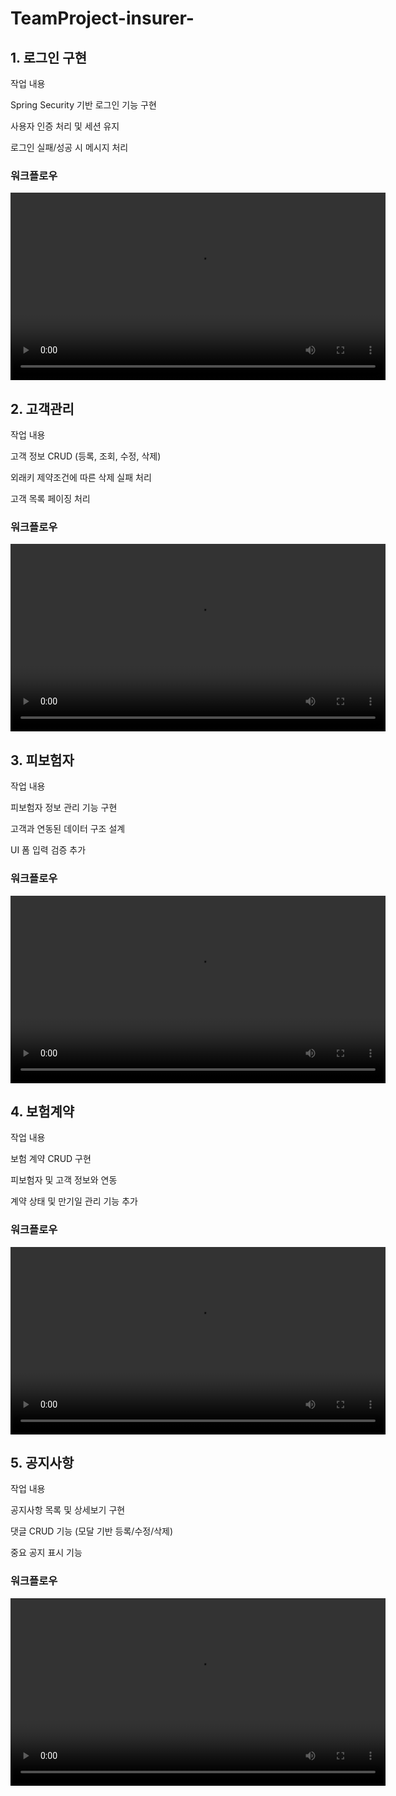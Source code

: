 # TeamProject-insurer-

## 1. 로그인 구현
  작업 내용

  Spring Security 기반 로그인 기능 구현

  사용자 인증 처리 및 세션 유지

  로그인 실패/성공 시 메시지 처리
### 워크플로우
<video controls width="600">
  <source src="https://github.com/user-attachments/assets/f956661f-fe26-4ab8-b874-4a85ea76ee44" type="video/mp4">
</video>

## 2. 고객관리
  작업 내용
  
  고객 정보 CRUD (등록, 조회, 수정, 삭제)
  
  외래키 제약조건에 따른 삭제 실패 처리
  
  고객 목록 페이징 처리
### 워크플로우
<video controls width="600">
  <source src="https://github.com/user-attachments/assets/b4330c1f-546b-420a-bcf0-206a5cd94c52" type="video/mp4">
</video>

## 3. 피보험자
  작업 내용
  
  피보험자 정보 관리 기능 구현
  
  고객과 연동된 데이터 구조 설계
  
  UI 폼 입력 검증 추가
### 워크플로우
<video controls width="600">
  <source src="https://github.com/user-attachments/assets/7a96faa4-9fb3-4b26-9a34-ee570e021113" type="video/mp4">
</video>

## 4. 보험계약
  작업 내용
  
  보험 계약 CRUD 구현
  
  피보험자 및 고객 정보와 연동
  
  계약 상태 및 만기일 관리 기능 추가
### 워크플로우
<video controls width="600">
  <source src="https://github.com/user-attachments/assets/95082acf-56a9-4f32-9a31-219db5cb40b2" type="video/mp4">
</video>

## 5. 공지사항
  작업 내용
  
  공지사항 목록 및 상세보기 구현
  
  댓글 CRUD 기능 (모달 기반 등록/수정/삭제)
  
  중요 공지 표시 기능
### 워크플로우
<video controls width="600">
  <source src="https://github.com/user-attachments/assets/b8a430db-fe65-4c6d-8155-c19902bd3057" type="video/mp4">
</video>






